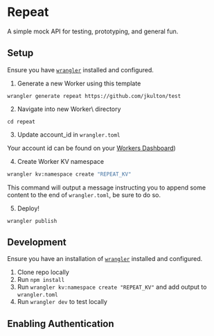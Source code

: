 # Repeat

A simple mock API for testing, prototyping, and general fun.

## Setup

Ensure you have [`wrangler`](https://github.com/cloudflare/wrangler) installed and configured.

1. Generate a new Worker using this template

```
wrangler generate repeat https://github.com/jkulton/test
```

2. Navigate into new Worker\ directory

```
cd repeat
```
  
3. Update account_id in `wrangler.toml`

Your account id can be found on your [Workers Dashboard](https://dash.cloudflare.com/?to=/:account/workers))

4. Create Worker KV namespace

```sh
wrangler kv:namespace create "REPEAT_KV"
```

This command will output a message instructing you to append some content to the end of `wrangler.toml`, be sure to do so.

5. Deploy!

```
wrangler publish
```

## Development

Ensure you have an installation of [`wrangler`](https://github.com/cloudflare/wrangler) installed and configured.

1. Clone repo locally
2. Run `npm install`
3. Run `wrangler kv:namespace create "REPEAT_KV"` and add output to `wrangler.toml`
4. Run `wrangler dev` to test locally

## Enabling Authentication




